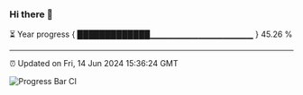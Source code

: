 ### Hi there 👋

⏳ Year progress { █████████████▁▁▁▁▁▁▁▁▁▁▁▁▁▁▁▁▁ } 45.26 %

---

⏰ Updated on Fri, 14 Jun 2024 15:36:24 GMT

![Progress Bar CI](https://github.com/IshwaranRudhara/GIT-ACTION/workflows/Progress%20Bar%20CI/badge.svg)

